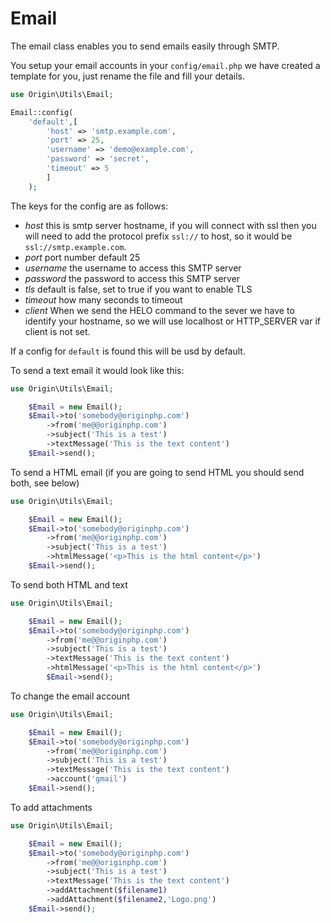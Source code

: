 # Email

The email class enables you to send emails easily through SMTP.

You setup your email accounts in your `config/email.php` we have created a template for you, just rename the file and fill your details.

````php
use Origin\Utils\Email;

Email::config(
    'default',[
        'host' => 'smtp.example.com',
        'port' => 25,
        'username' => 'demo@example.com',
        'password' => 'secret',
        'timeout' => 5
        ]
    );
````

The keys for the config are as follows:

- *host* this is smtp server hostname, if you will connect with ssl then you will need to add the protocol prefix `ssl://` to host, so it would be `ssl://smtp.example.com`.
- *port* port number default 25
- *username* the username to access this SMTP server
- *password* the password to access this SMTP server
- *tls* default is false, set to true if you want to enable TLS
- *timeout* how many seconds to timeout
- *client* When we send the HELO command to the sever we have to identify your hostname, so we will use localhost or HTTP_SERVER var if client is not set.

If a config for `default` is found this will be usd by default.

To send a text email it would look like this:

````php
use Origin\Utils\Email;

    $Email = new Email();
    $Email->to('somebody@originphp.com')
        ->from('me@@originphp.com')
        ->subject('This is a test')
        ->textMessage('This is the text content')
    $Email->send();

````

To send a HTML email  (if you are going to send HTML you should send both, see below)

````php
use Origin\Utils\Email;

    $Email = new Email();
    $Email->to('somebody@originphp.com')
        ->from('me@@originphp.com')
        ->subject('This is a test')
        ->htmlMessage('<p>This is the html content</p>')
    $Email->send();

````

To send both HTML and text

````php
use Origin\Utils\Email;

    $Email = new Email();
    $Email->to('somebody@originphp.com')
        ->from('me@@originphp.com')
        ->subject('This is a test')
        ->textMessage('This is the text content')
        ->htmlMessage('<p>This is the html content</p>')
        $Email->send();

````

To change the email account 

````php
use Origin\Utils\Email;

    $Email = new Email();
    $Email->to('somebody@originphp.com')
        ->from('me@@originphp.com')
        ->subject('This is a test')
        ->textMessage('This is the text content')
        ->account('gmail')
    $Email->send();

````

To add attachments

````php
use Origin\Utils\Email;

    $Email = new Email();
    $Email->to('somebody@originphp.com')
        ->from('me@@originphp.com')
        ->subject('This is a test')
        ->textMessage('This is the text content')
        ->addAttachment($filename1)
        ->addAttachment($filename2,'Logo.png')
    $Email->send();

````